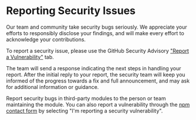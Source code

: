 # Reporting Security Issues

Our team and community take security bugs seriously. 
We appreciate your efforts to responsibly disclose your findings, and will make every effort to acknowledge your contributions.

To report a security issue, please use the GitHub Security Advisory ["Report a Vulnerability"](https://github.com/treatwell/eslint-plugin-moleculer/security/advisories/new) tab.

The team will send a response indicating the next steps in handling your report. 
After the initial reply to your report, the security team will keep you informed of the progress towards a fix 
and full announcement, and may ask for additional information or guidance.

Report security bugs in third-party modules to the person or team maintaining the module. 
You can also report a vulnerability through the [npm contact form](https://www.npmjs.com/support) 
by selecting "I'm reporting a security vulnerability".
